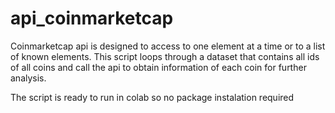 # api_coinmarketcap

Coinmarketcap api is designed to access to one element at a time or to a list of known elements. This script loops through a dataset that contains all ids of all coins and call the api to obtain information of each coin for further analysis. 

The script is ready to run in colab so no package instalation required 

